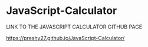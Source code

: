 # JavaScript-Calculator
LINK TO THE JAVASCRIPT CALCULATOR GITHUB PAGE

https://preshy27.github.io/JavaScript-Calculator/
